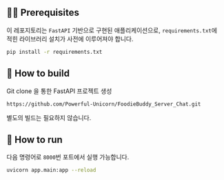 
## 👩‍💻 Prerequisites
이 레포지토리는 `FastAPI` 기반으로 구현된 애플리케이션으로, `requirements.txt`에 적힌 라이브러리 설치가 사전에 이루어져야 합니다.
```bash
pip install -r requirements.txt
```

## 🔧 How to build
Git clone 을 통한 FastAPI 프로젝트 생성<br>
   ```
   https://github.com/Powerful-Unicorn/FoodieBuddy_Server_Chat.git
   ```
별도의 빌드는 필요하지 않습니다.

##  🚀 How to run
다음 명령어로 `8000`번 포트에서 실행 가능합니다.
```bash
uvicorn app.main:app --reload
```
